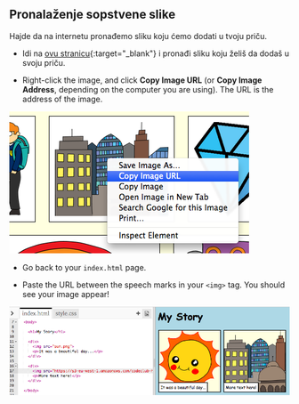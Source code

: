 ## Pronalaženje sopstvene slike

Hajde da na internetu pronađemo sliku koju ćemo dodati u tvoju priču.

+ Idi na [ovu stranicu](http://jumpto.cc/html-images){:target="_blank"} i pronađi sliku koju želiš da dodaš u svoju priču.

+ Right-click the image, and click **Copy Image URL** (or **Copy Image Address**, depending on the computer you are using). The URL is the address of the image.

![screenshot](images/story-url.png)

+ Go back to your `index.html` page.

+ Paste the URL between the speech marks in your `<img>` tag. You should see your image appear!

![screenshot](images/story-image.png)